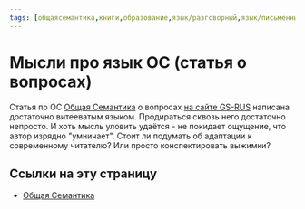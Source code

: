 ```yaml
---
tags: [общаясемантика,книги,образование,язык/разговорный,язык/письменный]
---
```

# Мысли про язык ОС (статья о вопросах)

Статья по ОС [Общая Семантика](%D0%9E%D0%B1%D1%89%D0%B0%D1%8F%20%D0%A1%D0%B5%D0%BC%D0%B0%D0%BD%D1%82%D0%B8%D0%BA%D0%B0.md) о вопросах [на сайте GS-RUS](https://gs-rus.blogspot.com/2021/01/blog-post_20.html) написана достаточно витееватым языком. Продираться сквозь него достаточно непросто. И хоть мысль уловить удаётся - не покидает ощущение, что автор изрядно "умничает". Стоит ли подумать об адаптации к современному читателю? Или просто конспектировать выжимки?

## Ссылки на эту страницу

- [Общая Семантика](%D0%9E%D0%B1%D1%89%D0%B0%D1%8F%20%D0%A1%D0%B5%D0%BC%D0%B0%D0%BD%D1%82%D0%B8%D0%BA%D0%B0.md)
